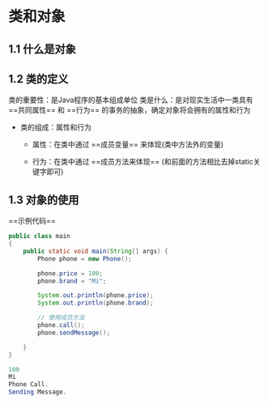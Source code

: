# 类和对象

## 1.1 什么是对象

## 1.2 类的定义

类的重要性：是Java程序的基本组成单位
类是什么：是对现实生活中一类具有 ==共同属性== 和 ==行为== 的事务的抽象，确定对象将会拥有的属性和行为

- 类的组成：属性和行为

  - 属性：在类中通过 ==成员变量== 来体现(类中方法外的变量)

  - 行为：在类中通过 ==成员方法来体现== (和前面的方法相比去掉static关键字即可)

    

## 1.3 对象的使用

==示例代码==

```java
public class main
{
    public static void main(String[] args) {
        Phone phone = new Phone();

        phone.price = 100;
        phone.brand = "Mi";

        System.out.println(phone.price);
        System.out.println(phone.brand);

        // 使用成员方法
        phone.call();
        phone.sendMessage();

    }
}
```

```java
100
Mi
Phone Call.
Sending Message.
```

